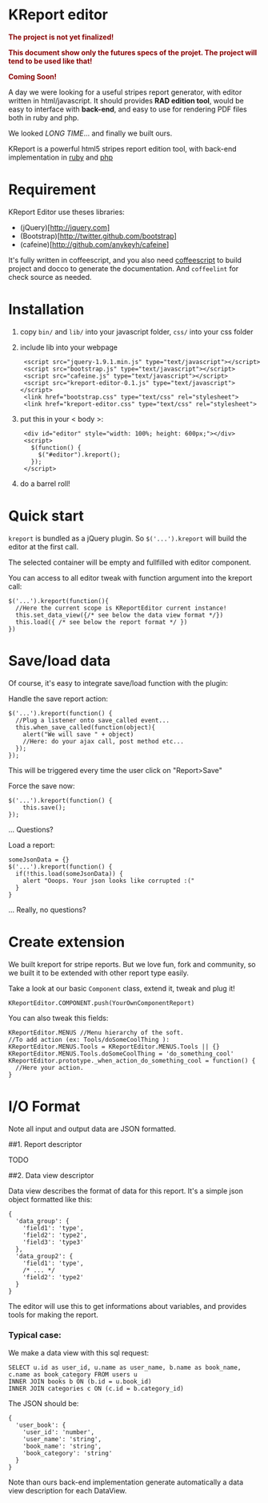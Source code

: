 KReport editor
==============

<div style="color: #880000; font-weight:bold; font-size: big">
  <p>The project is not yet finalized!
  <p>This document show only the futures specs of the projet.
The project will tend to be used like that!
  <p>Coming Soon!
</div>


A day we were looking for a useful stripes report generator, with editor written in html/javascript.
It should provides **RAD edition tool**, would be easy to interface with **back-end**, and easy to use for rendering PDF files both in ruby and php.

We looked *LONG TIME*... and finally we built ours.

KReport is a powerful html5 stripes report edition tool, with back-end implementation in [ruby](http://github.com/kosmogo/kreport-ruby) and [php](http://github.com/kosmogo/kreport-php)

Requirement
===========

KReport Editor use theses libraries:

- (jQuery)[http://jquery.com]
- (Bootstrap)[http://twitter.github.com/bootstrap]
- (cafeine)[http://github.com/anykeyh/cafeine]

It's fully written in coffeescript, and you also need [coffeescript](http://www.coffescript.org) to build project and docco to generate the documentation. And `coffeelint` for check source as needed.

Installation
=============

1. copy `bin/` and `lib/` into your javascript folder, `css/` into your css folder
2. include lib into your webpage

        <script src="jquery-1.9.1.min.js" type="text/javascript"></script>
        <script src="bootstrap.js" type="text/javascript"></script>
        <script src="cafeine.js" type="text/javascript"></script>
        <script src="kreport-editor-0.1.js" type="text/javascript"></script>
        <link href="bootstrap.css" type="text/css" rel="stylesheet">
        <link href="kreport-editor.css" type="text/css" rel="stylesheet">

3. put this in your < body >:

        <div id="editor" style="width: 100%; height: 600px;"></div>
        <script>
          $(function() {
            $("#editor").kreport();
          });
        </script>

4. do a barrel roll!

Quick start
===========

`kreport` is bundled as a jQuery plugin.
So `$('...').kreport` will build the editor at the first call.

The selected container will be empty and fullfilled with editor component.

You can access to all editor tweak with function argument into the kreport call:

    $('...').kreport(function(){
      //Here the current scope is KReportEditor current instance!
      this.set_data_view({/* see below the data view format */})
      this.load({ /* see below the report format */ })
    })

Save/load data
==============

Of course, it's easy to integrate save/load function with the plugin:

Handle the save report action:

    $('...').kreport(function() {
      //Plug a listener onto save_called event...
      this.when_save_called(function(object){
        alert("We will save " + object)
        //Here: do your ajax call, post method etc...
      });
    });

This will be triggered every time the user click on "Report>Save"

Force the save now:

    $('...').kreport(function() {
        this.save();
    });

... Questions?

Load a report:

    someJsonData = {}
    $('...').kreport(function() {
      if(!this.load(someJsonData)) {
        alert "Ooops. Your json looks like corrupted :("
      }
    }

... Really, no questions?

Create extension
================

We built kreport for stripe reports.
But we love fun, fork and community, so we built it to be extended with other report type easily.

Take a look at our basic `Component` class, extend it, tweak and plug it!

    KReportEditor.COMPONENT.push(YourOwnComponentReport)

You can also tweak this fields:

    KReportEditor.MENUS //Menu hierarchy of the soft.
    //To add action (ex: Tools/doSomeCoolThing ):
    KReportEditor.MENUS.Tools = KReportEditor.MENUS.Tools || {}
    KReportEditor.MENUS.Tools.doSomeCoolThing = 'do_something_cool'
    KReportEditor.prototype._when_action_do_something_cool = function() {
      //Here your action.
    }


I/O Format
==========

Note all input and output data are JSON formatted.

##1. Report descriptor

TODO

##2. Data view descriptor

Data view describes the format of data for this report.
It's a simple json object formatted like this:

    {
      'data_group': {
        'field1': 'type',
        'field2': 'type2',
        'field3': 'type3'
      },
      'data_group2': {
        'field1': 'type',
        /* ... */
        'field2': 'type2'
      }
    }

The editor will use this to get informations about variables, and provides tools for making the report.

### Typical case:

We make a data view with this sql request:

    SELECT u.id as user_id, u.name as user_name, b.name as book_name, c.name as book_category FROM users u
    INNER JOIN books b ON (b.id = u.book_id)
    INNER JOIN categories c ON (c.id = b.category_id)

The JSON should be:

    {
      'user_book': {
        'user_id': 'number',
        'user_name': 'string',
        'book_name': 'string',
        'book_category': 'string'
      }
    }

Note than ours back-end implementation generate automatically a data view description for each DataView.